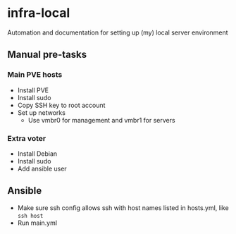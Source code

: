 # infra-local

Automation and documentation for setting up (my) local server environment

## Manual pre-tasks

### Main PVE hosts

- Install PVE
- Install sudo
- Copy SSH key to root account
- Set up networks
    - Use vmbr0 for management and vmbr1 for servers

### Extra voter

- Install Debian
- Install sudo
- Add ansible user

## Ansible

- Make sure ssh config allows ssh with host names listed in hosts.yml, like `ssh host`
- Run main.yml

